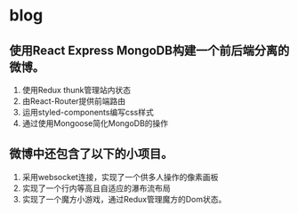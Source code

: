 # blog
## 使用React Express MongoDB构建一个前后端分离的微博。
  1. 使用Redux thunk管理站内状态
  2. 由React-Router提供前端路由
  3. 运用styled-components编写css样式
  4. 通过使用Mongoose简化MongoDB的操作
## 微博中还包含了以下的小项目。
  1. 采用websocket连接，实现了一个供多人操作的像素画板
  2. 实现了一个行内等高且自适应的瀑布流布局
  3. 实现了一个魔方小游戏，通过Redux管理魔方的Dom状态。
